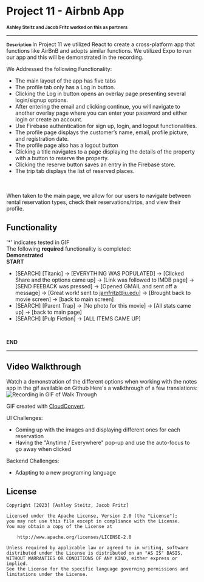 # Project 11 - Airbnb App
<span style="font-size: smaller;"><strong>Ashley Steitz and Jacob Fritz worked on this as partners</strong></span>

---
<span style="font-size: smaller;"><strong> Description </strong> </span>
In Project 11 we utilized React to create a cross-platform app that functions like  AirBnB and adopts similar functions. We utilized Expo to run our app and this will be demonstrated in the recording. 

We Addressed the following Functionality:
- The main layout of the app has five tabs
- The profile tab only has a Log in button.
- Clicking the Log in button opens an overlay page presenting several login/signup options.
- After entering the email and clicking continue, you will navigate to another overlay page where you can enter your password and either login or create an account.
- Use Firebase authentication for sign up, login, and logout functionalities.
- The profile page displays the customer’s name, email, profile picture, and registration date.
- The profile page also has a logout button
- Clicking a title navigates to a page displaying the details of the property with a button to reserve the property.
- Clicking the reserve button saves an entry in the Firebase store.
- The trip tab displays the list of reserved places.

<br>
<br>
When taken to the main page, we allow for our users to navigate between rental reservation types, check their reservations/trips, and view their profile.




## Functionality
'*' indicates tested in GIF  
The following **required** functionality is completed:
<br>
**Demonstrated**
<br>
**START**
* [SEARCH] [Titanic] -> [EVERYTHING WAS POPULATED] -> [Clicked Share and the options came up] -> [Link was followed to IMDB page] -> [SEND FEEBACK was pressed] -> [Opened GMAIL and sent off a message] -> [Great work! sent to jamfritz@iu.edu] -> [Brought back to movie screen] -> [back to main screen]
* [SEARCH] [Parent Trap] -> [No photo for this movie] -> [All stats came up] -> [back to main page]
* [SEARCH] [Pulp Fiction] -> [ALL ITEMS CAME UP]
<br>

**END**


---
## Video Walkthrough
Watch a demonstration of the different options when working with the notes app in the gif available on Github
Here's a walkthrough of a few translations:
<br>
![Recording in GIF of Walk Through](https://github.com/jfritz25/Project11/blob/main/Project%2011%20Recording.gif)

GIF created with [CloudConvert](https://cloudconvert.com/).

UI Challenges:
- Coming up with the images and displaying different ones for each reservation
- Having the "Anytime / Everywhere" pop-up and use the auto-focus to go away when clicked

Backend Challenges:
- Adapting to a new programing language

  
## License

    Copyright [2023] [Ashley Steitz, Jacob Fritz]

    Licensed under the Apache License, Version 2.0 (the "License");
    you may not use this file except in compliance with the License.
    You may obtain a copy of the License at

        http://www.apache.org/licenses/LICENSE-2.0

    Unless required by applicable law or agreed to in writing, software
    distributed under the License is distributed on an "AS IS" BASIS,
    WITHOUT WARRANTIES OR CONDITIONS OF ANY KIND, either express or implied.
    See the License for the specific language governing permissions and
    limitations under the License.
